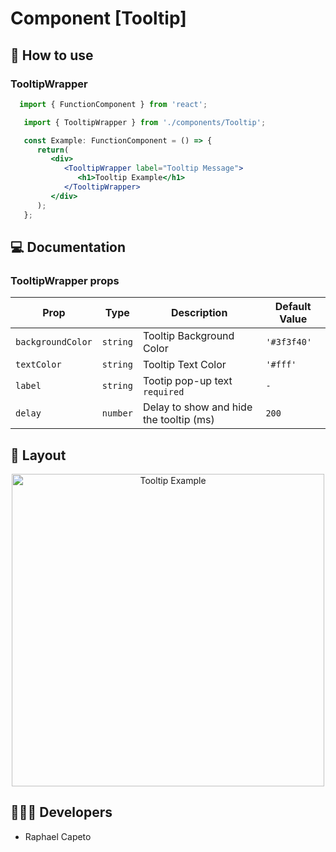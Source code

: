 # Component [Tooltip]


## 🚀 How to use

### TooltipWrapper
```jsx
  import { FunctionComponent } from 'react';

   import { TooltipWrapper } from './components/Tooltip';

   const Example: FunctionComponent = () => {
      return(
         <div>
            <TooltipWrapper label="Tooltip Message">
               <h1>Tooltip Example</h1>
            </TooltipWrapper>
         </div>
      );
   };
```

## 💻 Documentation

### TooltipWrapper props

| Prop | Type | Description                                                                                                                                         | Default Value |
| --------- | -------- | ------------------------------------------------------------------------------------------------------------------------------------------------------- | ----------------- |
| `backgroundColor`  | `string` | Tooltip Background Color | `'#3f3f40'` |
| `textColor`  | `string` | Tooltip Text Color | `'#fff'` |
| `label`  | `string` | Tootip pop-up text `required`| `-` |
| `delay`  | `number` | Delay to show and hide the tooltip (ms) | `200` |


## 🔖 Layout

<p align="center">
   <img width="500" alt="Tooltip Example" src="https://user-images.githubusercontent.com/61842405/154625207-111c7d97-77c1-46ee-a1fc-a48850e8c480.png">

</p>

## 👨🏻‍💻 Developers
- Raphael Capeto


